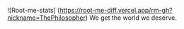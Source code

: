 ![Root-me-stats] (https://root-me-diff.vercel.app/rm-gh?nickname=ThePhilosopher)
We get the world we deserve.

